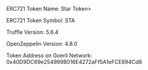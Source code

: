 <p>ERC721 Token Name: Star Token></p>
<p>ERC721 Token Symbol: STA</p>
<p>Truffle Version: 5.6.4</p>
<p>OpenZeppelin Version: 4.8.0</p>
<p>Token Address on Goerli Network: 0x40D9DC69e254999B016E4272aFf5A1eFCE894Cd8</p>